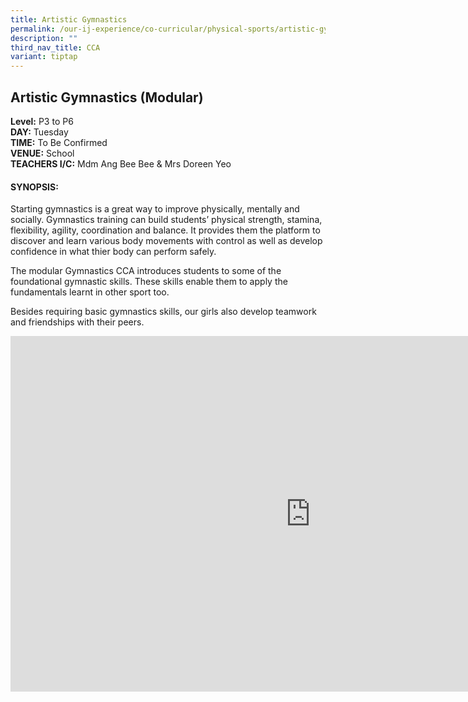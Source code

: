 ```yaml
---
title: Artistic Gymnastics
permalink: /our-ij-experience/co-curricular/physical-sports/artistic-gymnastics/
description: ""
third_nav_title: CCA
variant: tiptap
---
```

<h2>Artistic Gymnastics (Modular)</h2>
<p><strong>Level:</strong>&nbsp;P3 to P6
<br><strong>DAY:</strong>&nbsp;Tuesday
<br><strong>TIME:</strong>&nbsp;To Be Confirmed
<br><strong>VENUE:</strong>&nbsp;School
<br><strong>TEACHERS I/C:</strong>&nbsp;Mdm Ang Bee Bee &amp; Mrs Doreen Yeo</p>
<h4>SYNOPSIS:</h4>
<p>Starting gymnastics is a great way to improve physically, mentally and
socially. Gymnastics training can build students’ physical strength, stamina,
flexibility, agility, coordination and balance. It provides them the platform
to discover and learn various body movements with control as well as develop
confidence in what thier body can perform safely.</p>
<p>The modular Gymnastics CCA introduces students to some of the foundational
gymnastic skills. These skills enable them to apply the fundamentals learnt
in other sport too.</p>
<p>Besides requiring basic gymnastics skills, our girls also develop teamwork
and friendships with their peers.</p>
<div class="iframe-wrapper">
<iframe height="569" width="960" allowfullscreen="true" frameborder="0" src="https://docs.google.com/presentation/d/e/2PACX-1vRIZO74RMwSA4lwliJg549786GWU7_dElN2qpCjZIORFITYpcQFOFNk0oajIk-q3aLAO9gJCPWUdTAb/embed?start=true&amp;loop=false&amp;delayms=5000"></iframe>
</div>
<p></p>